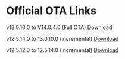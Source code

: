 # Official OTA Links

v13.0.10.0 to V14.0.4.0 (Full OTA) [Download](https://android.googleapis.com/packages/ota-api/package/79e7606446dcf23374147d6aa4ecdf2c942582ee.zip)

v12.5.14.0 to 13.0.10.0 (incremental) [Download](https://android.googleapis.com/packages/ota-api/package/b7e1f33058a52649a1690dac9f68a3a0ca6e37ab.zip)

v12.5.12.0 to 12.5.14.0 (incremental) [Download](https://android.googleapis.com/packages/ota-api/package/bee803f7f038709cdc8c3a26a1ab74bbd44a2df6.zip)
